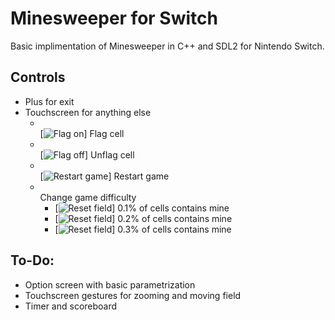 # Minesweeper for Switch
Basic implimentation of Minesweeper in C++ and SDL2 for Nintendo Switch.

## Controls
* Plus for exit
* Touchscreen for anything else
    * <br>[![Flag on](https://raw.githubusercontent.com/rincew1nd/Minesweeper-Switch/master/romfs/flagOnButton.bmp)] Flag cell
    * <br>[![Flag off](https://raw.githubusercontent.com/rincew1nd/Minesweeper-Switch/master/romfs/flagOffButton.bmp)] Unflag cell
    * <br>[![Restart game](https://raw.githubusercontent.com/rincew1nd/Minesweeper-Switch/master/romfs/restartButton.bmp)] Restart game
    * <br>Change game difficulty
        * [![Reset field](https://raw.githubusercontent.com/rincew1nd/Minesweeper-Switch/master/romfs/easyButton.bmp)] 0.1% of cells contains mine
        * [![Reset field](https://raw.githubusercontent.com/rincew1nd/Minesweeper-Switch/master/romfs/mediumButton.bmp)] 0.2% of cells contains mine
        * [![Reset field](https://raw.githubusercontent.com/rincew1nd/Minesweeper-Switch/master/romfs/hardButton.bmp)] 0.3% of cells contains mine

## To-Do:

* Option screen with basic parametrization
* Touchscreen gestures for zooming and moving field
* Timer and scoreboard